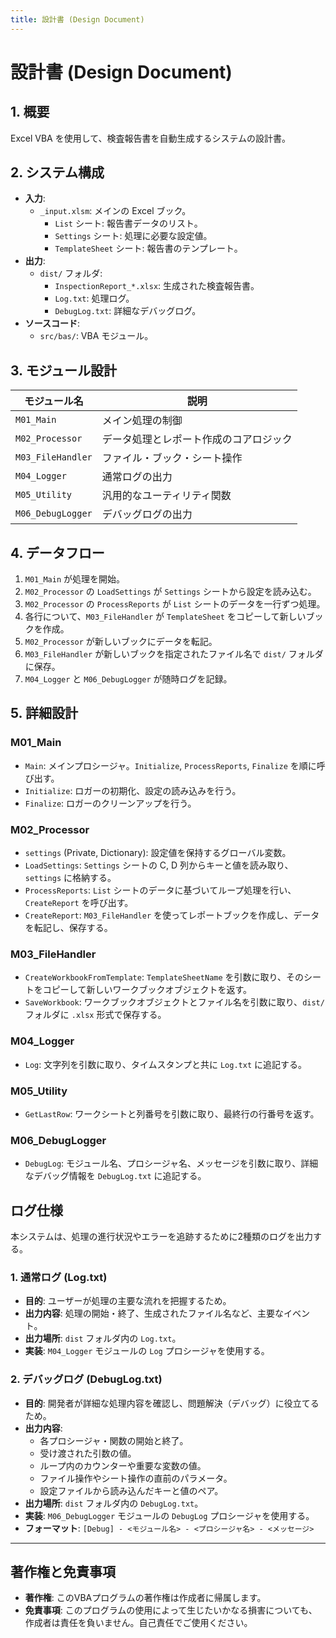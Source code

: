 ```yaml
---
title: 設計書 (Design Document)
---
```


# 設計書 (Design Document)

## 1. 概要

Excel VBA を使用して、検査報告書を自動生成するシステムの設計書。

## 2. システム構成

- **入力**:
  - `_input.xlsm`: メインの Excel ブック。
    - `List` シート: 報告書データのリスト。
    - `Settings` シート: 処理に必要な設定値。
    - `TemplateSheet` シート: 報告書のテンプレート。
- **出力**:
  - `dist/` フォルダ:
    - `InspectionReport_*.xlsx`: 生成された検査報告書。
    - `Log.txt`: 処理ログ。
    - `DebugLog.txt`: 詳細なデバッグログ。
- **ソースコード**:
  - `src/bas/`: VBA モジュール。

## 3. モジュール設計

| モジュール名        | 説明                               |
| ------------------- | ---------------------------------- |
| `M01_Main`          | メイン処理の制御                   |
| `M02_Processor`     | データ処理とレポート作成のコアロジック |
| `M03_FileHandler`   | ファイル・ブック・シート操作       |
| `M04_Logger`        | 通常ログの出力                     |
| `M05_Utility`       | 汎用的なユーティリティ関数         |
| `M06_DebugLogger`   | デバッグログの出力                 |

## 4. データフロー

1.  `M01_Main` が処理を開始。
2.  `M02_Processor` の `LoadSettings` が `Settings` シートから設定を読み込む。
3.  `M02_Processor` の `ProcessReports` が `List` シートのデータを一行ずつ処理。
4.  各行について、`M03_FileHandler` が `TemplateSheet` をコピーして新しいブックを作成。
5.  `M02_Processor` が新しいブックにデータを転記。
6.  `M03_FileHandler` が新しいブックを指定されたファイル名で `dist/` フォルダに保存。
7.  `M04_Logger` と `M06_DebugLogger` が随時ログを記録。

## 5. 詳細設計

### M01_Main

- `Main`: メインプロシージャ。`Initialize`, `ProcessReports`, `Finalize` を順に呼び出す。
- `Initialize`: ロガーの初期化、設定の読み込みを行う。
- `Finalize`: ロガーのクリーンアップを行う。

### M02_Processor

- `settings` (Private, Dictionary): 設定値を保持するグローバル変数。
- `LoadSettings`: `Settings` シートの C, D 列からキーと値を読み取り、`settings` に格納する。
- `ProcessReports`: `List` シートのデータに基づいてループ処理を行い、`CreateReport` を呼び出す。
- `CreateReport`: `M03_FileHandler` を使ってレポートブックを作成し、データを転記し、保存する。

### M03_FileHandler

- `CreateWorkbookFromTemplate`: `TemplateSheetName` を引数に取り、そのシートをコピーして新しいワークブックオブジェクトを返す。
- `SaveWorkbook`: ワークブックオブジェクトとファイル名を引数に取り、`dist/` フォルダに `.xlsx` 形式で保存する。

### M04_Logger

- `Log`: 文字列を引数に取り、タイムスタンプと共に `Log.txt` に追記する。

### M05_Utility

- `GetLastRow`: ワークシートと列番号を引数に取り、最終行の行番号を返す。

### M06_DebugLogger

- `DebugLog`: モジュール名、プロシージャ名、メッセージを引数に取り、詳細なデバッグ情報を `DebugLog.txt` に追記する。

## ログ仕様

本システムは、処理の進行状況やエラーを追跡するために2種類のログを出力する。

### 1. 通常ログ (Log.txt)

- **目的**: ユーザーが処理の主要な流れを把握するため。
- **出力内容**: 処理の開始・終了、生成されたファイル名など、主要なイベント。
- **出力場所**: `dist` フォルダ内の `Log.txt`。
- **実装**: `M04_Logger` モジュールの `Log` プロシージャを使用する。

### 2. デバッグログ (DebugLog.txt)

- **目的**: 開発者が詳細な処理内容を確認し、問題解決（デバッグ）に役立てるため。
- **出力内容**:
    - 各プロシージャ・関数の開始と終了。
    - 受け渡された引数の値。
    - ループ内のカウンターや重要な変数の値。
    - ファイル操作やシート操作の直前のパラメータ。
    - 設定ファイルから読み込んだキーと値のペア。
- **出力場所**: `dist` フォルダ内の `DebugLog.txt`。
- **実装**: `M06_DebugLogger` モジュールの `DebugLog` プロシージャを使用する。
- **フォーマット**: `[Debug] - <モジュール名> - <プロシージャ名> - <メッセージ>`

---

## 著作権と免責事項

- **著作権**: このVBAプログラムの著作権は作成者に帰属します。
- **免責事項**: このプログラムの使用によって生じたいかなる損害についても、作成者は責任を負いません。自己責任でご使用ください。